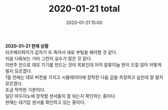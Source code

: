 ﻿---
title: "2020-01-21 total"
date: 2020-01-21 15:00
categories: purdueProject
---

**2020-01-21 현재 상황**  
라즈베리파이가 갑자기 또 죽어서 새로 부팅을 해야할 것 같다.  
처음 다뤄보는 거라 그런지 실수가 많은 것 같다.  
이번주 안으로 데모 기기를 만드는 것이 목표인데 아직 알류미늄 판이 오질 않아 어떻게 될지 모르겠다.  
1월 전에는 데모 버전을 가지고 시뮬레이터에 장착한 다음 값을 측정하고 싶은데 잘 될지 모르겠다.  
조금 막막한 기분이다.  
일단 아두이노에 장착할 센서들이 잘 되는지 확인하는 중이다.  
현재는 대기압 센서를 확인하고 있는 중이다.  